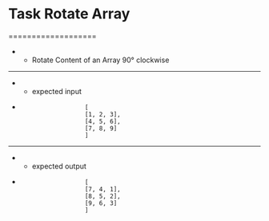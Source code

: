 # Task Rotate Array
===================
* * Rotate Content of an Array 90° clockwise
_____________________________________________
* * expected input     
*
                        [
                        [1, 2, 3],
                        [4, 5, 6],
                        [7, 8, 9]
                        ]   
_________________________________________________

* * expected output     
*
                        [ 
                        [7, 4, 1], 
                        [8, 5, 2], 
                        [9, 6, 3] 
                        ]

                        


